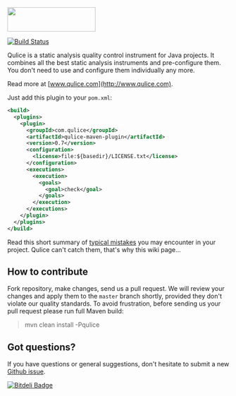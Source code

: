 <img src="http://img.qulice.com/logo-big.png" width="200px" height="55px"/>

[![Build Status](https://travis-ci.org/tpc2/qulice.svg?branch=master)](https://travis-ci.org/tpc2/qulice)

Qulice is a static analysis quality control instrument for Java
projects. It combines all the best static analysis instruments
and pre-configure them. You don't need to use and configure them
individually any more.

Read more at [www.qulice.com](http://www.qulice.com).

Just add this plugin to your `pom.xml`:

```xml
<build>
  <plugins>
    <plugin>
      <groupId>com.qulice</groupId>
      <artifactId>qulice-maven-plugin</artifactId>
      <version>0.7</version>
      <configuration>
        <license>file:${basedir}/LICENSE.txt</license>
      </configuration>
      <executions>
        <execution>
          <goals>
            <goal>check</goal>
          </goals>
        </execution>
      </executions>
    </plugin>
  </plugins>
</build>
```

Read this short summary of [typical mistakes](https://github.com/tpc2/qulice/wiki/mistakes)
you may encounter in your project.
Qulice can't catch them, that's why this wiki page...

## How to contribute

Fork repository, make changes, send us a pull request. We will review
your changes and apply them to the `master` branch shortly, provided
they don't violate our quality standards. To avoid frustration, before
sending us your pull request please run full Maven build:

> mvn clean install -Pqulice

## Got questions?

If you have questions or general suggestions, don't hesitate to submit
a new [Github issue](https://github.com/tpc2/qulice/issues/new).


[![Bitdeli Badge](https://d2weczhvl823v0.cloudfront.net/tpc2/qulice/trend.png)](https://bitdeli.com/free "Bitdeli Badge")

